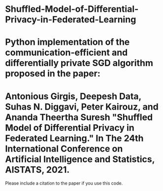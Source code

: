 # Shuffled-Model-of-Differential-Privacy-in-Federated-Learning
Python implementation of the communication-efficient and differentially private SGD algorithm proposed in the paper:
======
Antonious Girgis, Deepesh Data, Suhas N. Diggavi, Peter Kairouz, and Ananda Theertha Suresh "Shuffled Model of Differential Privacy in Federated Learning." In The 24th International Conference on Artificial Intelligence and Statistics, AISTATS, 2021. 
======
Please include a citation to the paper if you use this code.
